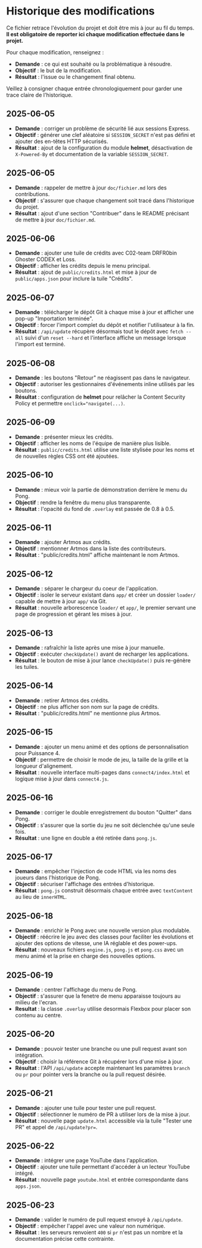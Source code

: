 # Historique des modifications

Ce fichier retrace l'évolution du projet et doit être mis à jour au fil du temps.
**Il est obligatoire de reporter ici chaque modification effectuée dans le projet.**

Pour chaque modification, renseignez :

- **Demande** : ce qui est souhaité ou la problématique à résoudre.
- **Objectif** : le but de la modification.
- **Résultat** : l'issue ou le changement final obtenu.

Veillez à consigner chaque entrée chronologiquement pour garder une trace claire de l'historique.

## 2025-06-05

- **Demande** : corriger un problème de sécurité lié aux sessions Express.
- **Objectif** : générer une clef aléatoire si `SESSION_SECRET` n'est pas défini et ajouter des en-têtes HTTP sécurisés.
- **Résultat** : ajout de la configuration du module **helmet**, désactivation de `X-Powered-By` et documentation de la variable `SESSION_SECRET`.

## 2025-06-05

- **Demande** : rappeler de mettre à jour `doc/fichier.md` lors des contributions.
- **Objectif** : s'assurer que chaque changement soit tracé dans l'historique du projet.
- **Résultat** : ajout d'une section "Contribuer" dans le README précisant de mettre à jour `doc/fichier.md`.

## 2025-06-06

- **Demande** : ajouter une tuile de crédits avec C02-team DRFR0bin Ghoster CODEX et Loss.
- **Objectif** : afficher les crédits depuis le menu principal.
- **Résultat** : ajout de `public/credits.html` et mise à jour de `public/apps.json` pour inclure la tuile "Crédits".

## 2025-06-07

- **Demande** : télécharger le dépôt Git à chaque mise à jour et afficher une pop-up "Importation terminée".
- **Objectif** : forcer l'import complet du dépôt et notifier l'utilisateur à la fin.
- **Résultat** : `/api/update` récupère désormais tout le dépôt avec `fetch --all` suivi d'un `reset --hard` et l'interface affiche un message lorsque l'import est terminé.

## 2025-06-08

- **Demande** : les boutons "Retour" ne réagissent pas dans le navigateur.
- **Objectif** : autoriser les gestionnaires d'événements inline utilisés par les boutons.
- **Résultat** : configuration de **helmet** pour relâcher la Content Security Policy et permettre `onclick="navigate(...)`.

## 2025-06-09

- **Demande** : présenter mieux les crédits.
- **Objectif** : afficher les noms de l'équipe de manière plus lisible.
- **Résultat** : `public/credits.html` utilise une liste stylisée pour les noms et de nouvelles règles CSS ont été ajoutées.


## 2025-06-10

- **Demande** : mieux voir la partie de démonstration derrière le menu du Pong.
- **Objectif** : rendre la fenêtre du menu plus transparente.
- **Résultat** : l'opacité du fond de `.overlay` est passée de 0.8 à 0.5.

## 2025-06-11

- **Demande** : ajouter Artmos aux crédits.
- **Objectif** : mentionner Artmos dans la liste des contributeurs.
- **Résultat** : "public/credits.html" affiche maintenant le nom Artmos.

## 2025-06-12

- **Demande** : séparer le chargeur du coeur de l'application.
- **Objectif** : isoler le serveur existant dans `app/` et créer un dossier `loader/` capable de mettre à jour `app/` via Git.
- **Résultat** : nouvelle arborescence `loader/` et `app/`, le premier servant une page de progression et gérant les mises à jour.

## 2025-06-13

- **Demande** : rafraîchir la liste après une mise à jour manuelle.
- **Objectif** : exécuter `checkUpdate()` avant de recharger les applications.
- **Résultat** : le bouton de mise à jour lance `checkUpdate()` puis re-génère les tuiles.


## 2025-06-14

- **Demande** : retirer Artmos des crédits.
- **Objectif** : ne plus afficher son nom sur la page de crédits.
- **Résultat** : "public/credits.html" ne mentionne plus Artmos.

## 2025-06-15

- **Demande** : ajouter un menu animé et des options de personnalisation pour Puissance 4.
- **Objectif** : permettre de choisir le mode de jeu, la taille de la grille et la longueur d'alignement.
- **Résultat** : nouvelle interface multi-pages dans `connect4/index.html` et logique mise à jour dans `connect4.js`.

## 2025-06-16

- **Demande** : corriger le double enregistrement du bouton "Quitter" dans Pong.
- **Objectif** : s'assurer que la sortie du jeu ne soit déclenchée qu'une seule fois.
- **Résultat** : une ligne en double a été retirée dans `pong.js`.

## 2025-06-17

- **Demande** : empêcher l'injection de code HTML via les noms des joueurs dans l'historique de Pong.
- **Objectif** : sécuriser l'affichage des entrées d'historique.
- **Résultat** : `pong.js` construit désormais chaque entrée avec `textContent` au lieu de `innerHTML`.

## 2025-06-18

- **Demande** : enrichir le Pong avec une nouvelle version plus modulable.
- **Objectif** : réécrire le jeu avec des classes pour faciliter les évolutions et ajouter des options de vitesse, une IA réglable et des power-ups.
- **Résultat** : nouveaux fichiers `engine.js`, `pong.js` et `pong.css` avec un menu animé et la prise en charge des nouvelles options.

## 2025-06-19
- **Demande** : centrer l'affichage du menu de Pong.
- **Objectif** : s'assurer que la fenetre de menu apparaisse toujours au milieu de l'ecran.
- **Resultat** : la classe `.overlay` utilise desormais Flexbox pour placer son contenu au centre.

## 2025-06-20
- **Demande** : pouvoir tester une branche ou une pull request avant son intégration.
- **Objectif** : choisir la référence Git à récupérer lors d'une mise à jour.
- **Résultat** : l'API `/api/update` accepte maintenant les paramètres `branch` ou `pr` pour pointer vers la branche ou la pull request désirée.

## 2025-06-21
- **Demande** : ajouter une tuile pour tester une pull request.
- **Objectif** : sélectionner le numéro de PR à utiliser lors de la mise à jour.
- **Résultat** : nouvelle page `update.html` accessible via la tuile "Tester une PR" et appel de `/api/update?pr=`.

## 2025-06-22
- **Demande** : intégrer une page YouTube dans l'application.
- **Objectif** : ajouter une tuile permettant d'accéder à un lecteur YouTube intégré.
- **Résultat** : nouvelle page `youtube.html` et entrée correspondante dans `apps.json`.

## 2025-06-23
- **Demande** : valider le numéro de pull request envoyé à `/api/update`.
- **Objectif** : empêcher l'appel avec une valeur non numérique.
- **Résultat** : les serveurs renvoient `400` si `pr` n'est pas un nombre et la documentation précise cette contrainte.
